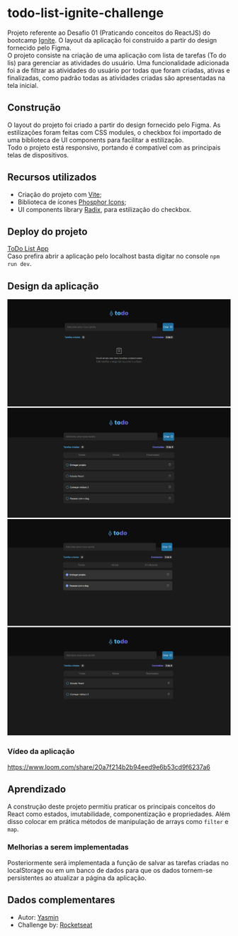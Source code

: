 # todo-list-ignite-challenge

Projeto referente ao Desafio 01 (Praticando conceitos do ReactJS) do bootcamp [Ignite](https://lp.rocketseat.com.br/ignite). O layout da aplicação foi construído a partir do design fornecido pelo Figma.
<br>
O projeto consiste na criação de uma aplicação com lista de tarefas (To do lis) para gerenciar as atividades do usuário. Uma funcionalidade adicionada foi a de filtrar as atividades do usuário por todas que foram criadas, ativas e finalizadas, como padrão todas as atividades criadas são apresentadas na tela inicial.

## Construção

O layout do projeto foi criado a partir do design fornecido pelo Figma. As estilizações foram feitas com CSS modules, o checkbox foi importado de uma biblioteca de UI components para facilitar a estilização.
<br>
Todo o projeto está responsivo, portando é compatível com as principais telas de dispositivos.

## Recursos utilizados

- Criação do projeto com [Vite](https://vitejs.dev/);
- Biblioteca de ícones [Phosphor Icons](https://phosphoricons.com/);
- UI components library [Radix](https://phosphoricons.com/), para estilização do checkbox.

## Deploy do projeto

[ToDo List App](https://todo-list-ignite-challenge.vercel.app/)
<br>
Caso prefira abrir a aplicação pelo localhost basta digitar no console `npm run dev`.

## Design da aplicação

<img src="assetsGH/tela-inicial.png" width="600">
<img src="assetsGH/tela-all.png" width="600">
<img src="assetsGH/tela-done.png" width="600">
<img src="assetsGH/tela-active.png" width="600">

### Vídeo da aplicação
https://www.loom.com/share/20a7f214b2b94eed9e6b53cd9f6237a6

## Aprendizado

A construção deste projeto permitiu praticar os principais conceitos do React como estados, imutabilidade, componentização e propriedades. Além disso colocar em prática métodos de manipulação de arrays como `filter` e `map`.

### Melhorias a serem implementadas

Posteriormente será implementada a função de salvar as tarefas criadas no localStorage ou em um banco de dados para que os dados tornem-se persistentes ao atualizar a página da aplicação.

## Dados complementares

- Autor: [Yasmin](https://www.linkedin.com/in/yasmin-goncalves/)
- Challenge by: [Rocketseat](https://www.rocketseat.com.br/)
 
